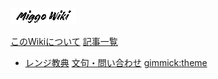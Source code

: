 [![logo](mini_logo.png)](index.md)

[このWikiについて](about.md)
[記事一覧]()
* [レンジ教典](range.md)
[文句・問い合わせ](contact.md)
[gimmick:theme](spacelab)
